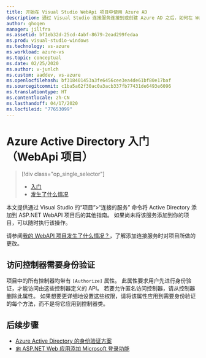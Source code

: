 ```yaml
---
title: 开始在 Visual Studio WebApi 项目中使用 Azure AD
description: 通过 Visual Studio 连接服务连接到或创建 Azure AD 之后，如何在 WebApi 项目中开始使用 Azure Active Directory
author: ghogen
manager: jillfra
ms.assetid: bf1eb32d-25cd-4abf-8679-2ead299fedaa
ms.prod: visual-studio-windows
ms.technology: vs-azure
ms.workload: azure-vs
ms.topic: conceptual
ms.date: 02/25/2020
ms.author: v-junlch
ms.custom: aaddev, vs-azure
ms.openlocfilehash: bf318401453a3fe6456cee3ea4de61bf80e17baf
ms.sourcegitcommit: c1ba5a62f30ac0a3acb337fb77431de6493e6096
ms.translationtype: HT
ms.contentlocale: zh-CN
ms.lasthandoff: 04/17/2020
ms.locfileid: "77653099"
---
```

# <a name="get-started-with-azure-active-directory-webapi-projects"></a>Azure Active Directory 入门（WebApi 项目）

> [!div class="op_single_selector"]
> - [入门](vs-active-directory-webapi-getting-started.md)
> - [发生了什么情况](vs-active-directory-webapi-what-happened.md)

本文提供通过 Visual Studio 的“项目”>“连接的服务”  命令将 Active Directory 添加到 ASP.NET WebAPI 项目后的其他指南。 如果尚未将该服务添加到你的项目，可以随时执行该操作。

请参阅[我的 WebAPI 项目发生了什么情况？](vs-active-directory-webapi-what-happened.md)，了解添加连接服务时对项目所做的更改。

## <a name="requiring-authentication-to-access-controllers"></a>访问控制器需要身份验证

项目中的所有控制器均带有 `[Authorize]` 属性。 此属性要求用户先进行身份验证，才能访问由这些控制器定义的 API。 若要允许匿名访问控制器，请从控制器删除此属性。 如果想要更详细地设置这些权限，请将该属性应用到需要身份验证的每个方法，而不是将它应用到控制器类。

## <a name="next-steps"></a>后续步骤

- [Azure Active Directory 的身份验证方案](authentication-scenarios.md)
- [向 ASP.NET Web 应用添加 Microsoft 登录功能](quickstart-v2-aspnet-webapp.md)

<!-- Update_Description: link update -->